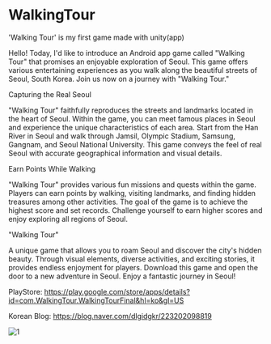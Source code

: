 # WalkingTour
'Walking Tour' is my first game made with unity(app)

Hello!
Today, I'd like to introduce an Android app game called "Walking Tour" that promises an enjoyable exploration of Seoul.
This game offers various entertaining experiences as you walk along the beautiful streets of Seoul, South Korea.
Join us now on a journey with "Walking Tour."


Capturing the Real Seoul

"Walking Tour" faithfully reproduces the streets and landmarks located in the heart of Seoul.
Within the game, you can meet famous places in Seoul and experience the unique characteristics of each area.
Start from the Han River in Seoul and walk through Jamsil, Olympic Stadium, Samsung, Gangnam, and Seoul National University.
This game conveys the feel of real Seoul with accurate geographical information and visual details.


Earn Points While Walking

"Walking Tour" provides various fun missions and quests within the game.
Players can earn points by walking, visiting landmarks, and finding hidden treasures among other activities.
The goal of the game is to achieve the highest score and set records.
Challenge yourself to earn higher scores and enjoy exploring all regions of Seoul.


"Walking Tour"

A unique game that allows you to roam Seoul and discover the city's hidden beauty.
Through visual elements, diverse activities, and exciting stories, it provides endless enjoyment for players.
Download this game and open the door to a new adventure in Seoul. Enjoy a fantastic journey in Seoul!


PlayStore: https://play.google.com/store/apps/details?id=com.WalkingTour.WalkingTourFinal&hl=ko&gl=US

Korean Blog: https://blog.naver.com/dlgidgkr/223202098819

![1](https://github.com/FineAp/WalkingTour/assets/143973266/de5535e4-6765-4c9e-b8d6-78fd00780087)
